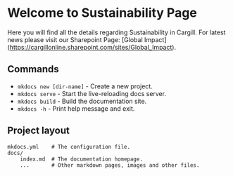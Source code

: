 # Welcome to Sustainability Page

Here you will find all the details regarding Sustainability in Cargill.
For latest news please visit our Sharepoint Page: [Global Impact] (https://cargillonline.sharepoint.com/sites/Global_Impact).

## Commands

* `mkdocs new [dir-name]` - Create a new project.
* `mkdocs serve` - Start the live-reloading docs server.
* `mkdocs build` - Build the documentation site.
* `mkdocs -h` - Print help message and exit.

## Project layout

    mkdocs.yml    # The configuration file.
    docs/
        index.md  # The documentation homepage.
        ...       # Other markdown pages, images and other files.
